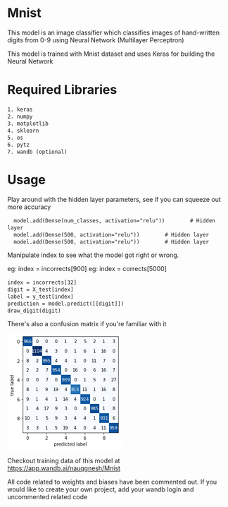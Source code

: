 # Mnist
This model is an image classifier which classifies images of hand-written digits from 0-9 using Neural Network (Multilayer Perceptron)

This model is trained with Mnist dataset and uses Keras for building the Neural Network

# Required Libraries

    1. keras
    2. numpy
    3. matplotlib
    4. sklearn 
    5. os 
    6. pytz
    7. wandb (optional)
    
# Usage 
Play around with the hidden layer parameters, see if you can squeeze out more accuracy 
```
  model.add(Dense(num_classes, activation="relu"))        # Hidden layer
  model.add(Dense(500, activation="relu"))        # Hidden layer
  model.add(Dense(500, activation="relu"))        # Hidden layer
```

Manipulate index to see what the model got right or wrong. 

eg: index = incorrects[900] 
eg: index = corrects[5000]
```
index = incorrects[32]
digit = X_test[index]
label = y_test[index]
prediction = model.predict([[digit]])
draw_digit(digit)
```

There's also a confusion matrix if you're familiar with it

![Confusion Matrix](ConfusionMatrix.png)


Checkout training data of this model at https://app.wandb.ai/nauqgnesh/Mnist

All code related to weights and biases have been commented out. If you would like to create your own project, add your wandb login and uncommented related code
